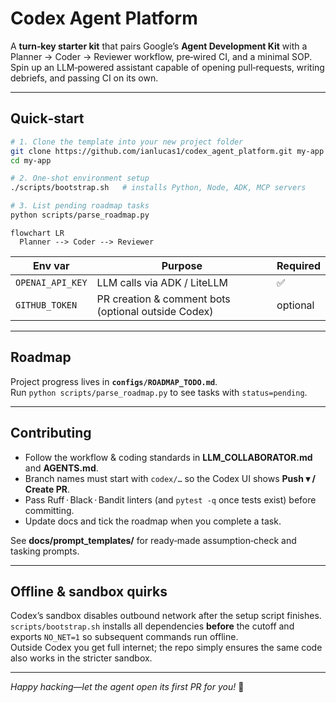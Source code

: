# Codex Agent Platform

A **turn‑key starter kit** that pairs Google’s **Agent Development Kit** with a
Planner → Coder → Reviewer workflow, pre‑wired CI, and a minimal SOP. Spin up
an LLM‑powered assistant capable of opening pull‑requests, writing debriefs,
and passing CI on its own.

---

## Quick‑start

```bash
# 1. Clone the template into your new project folder
git clone https://github.com/ianlucas1/codex_agent_platform.git my-app
cd my-app

# 2. One‑shot environment setup
./scripts/bootstrap.sh   # installs Python, Node, ADK, MCP servers

# 3. List pending roadmap tasks
python scripts/parse_roadmap.py
```

```mermaid
flowchart LR
  Planner --> Coder --> Reviewer
```

| Env var            | Purpose                                             | Required |
|--------------------|-----------------------------------------------------|----------|
| `OPENAI_API_KEY`   | LLM calls via ADK / LiteLLM                         | ✅       |
| `GITHUB_TOKEN`     | PR creation & comment bots (optional outside Codex) | optional |

---

## Roadmap

Project progress lives in **`configs/ROADMAP_TODO.md`**.  
Run `python scripts/parse_roadmap.py` to see tasks with `status=pending`.

---

## Contributing

* Follow the workflow & coding standards in **LLM_COLLABORATOR.md** and **AGENTS.md**.  
* Branch names must start with `codex/…` so the Codex UI shows **Push ▾ / Create PR**.  
* Pass Ruff · Black · Bandit linters (and `pytest -q` once tests exist) before committing.  
* Update docs and tick the roadmap when you complete a task.

See **docs/prompt_templates/** for ready‑made assumption‑check and tasking prompts.

---

## Offline & sandbox quirks

Codex’s sandbox disables outbound network after the setup script finishes.
`scripts/bootstrap.sh` installs all dependencies **before** the cutoff and
exports `NO_NET=1` so subsequent commands run offline.  
Outside Codex you get full internet; the repo simply ensures the same code also
works in the stricter sandbox.

---

*Happy hacking—let the agent open its first PR for you!* 🚀
